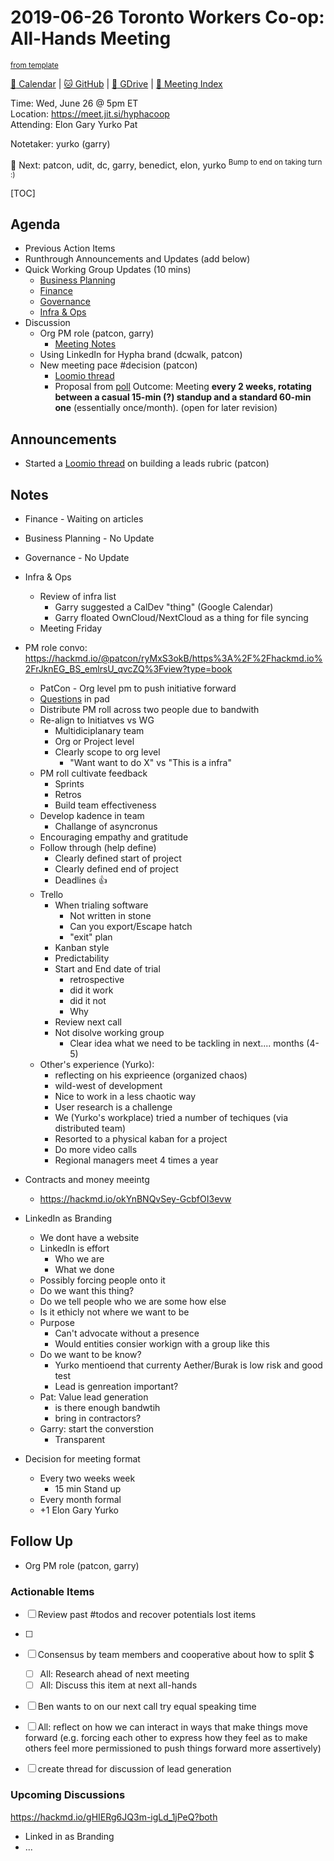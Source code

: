 # 2019-06-26 Toronto Workers Co-op: All-Hands Meeting

<sup>[from template][template]</sup>

[:date: Calendar][cal] | [:cat: GitHub][gh] | [:open_file_folder: GDrive][gdrive] | [:notebook: Meeting Index][meetings]

Time: Wed, June 26 @ 5pm ET  
Location: https://meet.jit.si/hyphacoop  
Attending: Elon Gary Yurko Pat

Notetaker: yurko (garry)

:raising_hand: Next: patcon, udit, dc, garry, benedict, elon, yurko
<sup>Bump to end on taking turn :)</sup>

[TOC]

## Agenda

- Previous Action Items
- Runthrough Announcements and Updates (add below)
- Quick Working Group Updates (10 mins)
    - [Business Planning][biz-wg]
    - [Finance][fin-wg]
    - [Governance][gov-wg]
    - [Infra & Ops][ino-wg]
- Discussion
  - Org PM role (patcon, garry)
      - [Meeting Notes](https://hackmd.io/@patcon/ryMxS3okB/https%3A%2F%2Fhackmd.io%2FrJknEG_BS_emlrsU_qvcZQ%3Fview?type=book)
  - Using LinkedIn for Hypha brand (dcwalk, patcon)
  - New meeting pace #decision (patcon)
      - [Loomio thread](https://loomio.hypha.coop/d/1YXukDNG/revised-summer-meeting-schedule-for-all-hands-calls)
      - Proposal from [poll](https://loomio.hypha.coop/p/07lkEAOo/how-do-we-want-our-summer-meetings-to-work-) Outcome: Meeting **every 2 weeks, rotating between a casual 15-min (?) standup and a standard 60-min one** (essentially once/month). (open for later revision)

## Announcements

- Started a [Loomio thread](https://loomio.hypha.coop/d/kpo0C7am/building-rubric-for-evaluating-opportunities-and-leads) on building a leads rubric (patcon)

## Notes

- Finance - Waiting on articles
- Business Planning - No Update
- Governance - No Update
- Infra & Ops
    - Review of infra list
        - Garry suggested a CalDev "thing" (Google Calendar)
        - Garry floated OwnCloud/NextCloud as a thing for file syncing
    - Meeting Friday
- PM role convo: https://hackmd.io/@patcon/ryMxS3okB/https%3A%2F%2Fhackmd.io%2FrJknEG_BS_emlrsU_qvcZQ%3Fview?type=book
    - PatCon - Org level pm to push initiative forward
    - [Questions](https://hackmd.io/@patcon/ryMxS3okB/https%3A%2F%2Fhackmd.io%2FrJknEG_BS_emlrsU_qvcZQ%3Fview?type=book) in pad
    - Distribute PM roll across two people due to bandwith
    - Re-align to Initiatves vs WG
        - Multidiciplanary team
        - Org or Project level
        - Clearly scope to org level
            - "Want want to do X" vs "This is a infra"
    - PM roll cultivate feedback
        - Sprints
        - Retros
        - Build team effectiveness
    - Develop kadence in team
        - Challange of asyncronus
    - Encouraging empathy and gratitude
    - Follow through (help define)
        - Clearly defined start of project
        - Clearly defined end of project
        - Deadlines :thumbsup: 
    - Trello
        - When trialing software
            - Not written in stone
            - Can you export/Escape hatch 
            - "exit" plan 
        - Kanban style
        - Predictability
        - Start and End date of trial 
            - retrospective
            - did it work
            - did it not
            - Why
        - Review next call
        - Not disolve working group 
            - Clear idea what we need to be tackling in next.... months  (4-5)
    - Other's experience (Yurko):
        - reflecting on his exprieence (organized chaos)
        - wild-west of development
        - Nice to work in a less chaotic way
        - User research is a challenge
        - We (Yurko's workplace) tried a number of techiques (via distributed team)
        - Resorted to a physical kaban for a project
        - Do more video calls
        - Regional managers meet 4 times a year

- Contracts and money meeintg 
    - https://hackmd.io/okYnBNQvSey-GcbfOI3evw

- LinkedIn as Branding
    - We dont have a website
    - LinkedIn is effort
        - Who we are
        - What we done
    - Possibly forcing people onto it
    - Do we want this thing?
    - Do we tell people who we are some how else
    - Is it ethicly not where we want to be
    - Purpose
        -  Can't advocate without a presence
        -  Would entities consier workign with a group like this
    -  Do we want to be know?
        -  Yurko mentioend that currenty Aether/Burak is low risk and good test
        -  Lead is genreation important?
    -  Pat: Value lead generation
        -  is there enough bandwtih
        -  bring in contractors?
    -  Garry: start the converstion
        -  Transparent

- Decision for meeting format 
    - Every two weeks week
        - 15 min Stand up
    - Every month formal
    - +1 Elon Gary Yurko
    
## Follow Up


- Org PM role (patcon, garry)


### Actionable Items
- [ ] Review past #todos and recover potentials lost items
- [ ] 
- [ ] Consensus by team members and cooperative about how to split $
    - [ ] All: Research ahead of next meeting
    - [ ] All: Discuss this item at next all-hands
- [ ] Ben wants to on our next call try equal speaking time
- [ ] All: reflect on how we can interact in ways that make things move forward (e.g. forcing each other to express how they feel as to make others feel more permissioned to push things forward more assertively)

- [ ] create thread for discussion of lead generation

### Upcoming Discussions
https://hackmd.io/gHIERg6JQ3m-igLd_1jPeQ?both

- Linked in as Branding
- ...

<!-- Links -->
[template]: https://link.hypha.coop/template
[meetings]: https://link.hypha.coop/meetings
[cal]: https://calendar.google.com/calendar/embed?src=s2224p8sptnujs736vplf9anjo%40group.calendar.google.com&ctz=America%2FToronto
[gh]: https://github.com/hyphacoop/organizing
[gdrive]: https://drive.google.com/drive/u/0/folders/14KYnYwOEK3InYZ3jCn-Gtf5q430sE9oc
[biz-wg]: https://loomio.hypha.coop/g/ojZI2bPl/working-groups-business-planning
[fin-wg]: https://loomio.hypha.coop/g/sRPwaorg/working-groups-finance
[gov-wg]: https://loomio.hypha.coop/g/BaAj6dQn/working-groups-governance-by-laws-incorporation-articles-gm-
[ino-wg]: https://loomio.hypha.coop/g/KvARWad7/working-groups-infrastructure-and-operations
